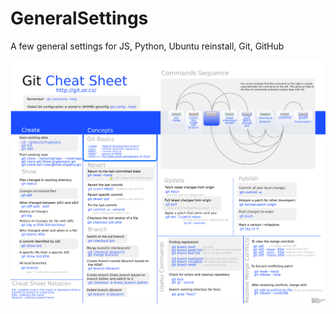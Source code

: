 # GeneralSettings
A few general settings for JS, Python, Ubuntu reinstall, Git, GitHub

![git_pic](pics/git_cheat_sheet.png)
